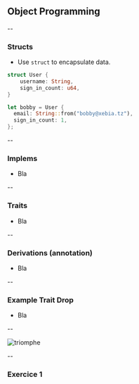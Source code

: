 ## Object Programming

--

### Structs

* Use `````struct````` to encapsulate data.

````rust
struct User {
    username: String,
    sign_in_count: u64,
}

let bobby = User { 
  email: String::from("bobby@xebia.tz"),
  sign_in_count: 1,
};
````

--

### Implems

* Bla


--

### Traits

* Bla


--

### Derivations (annotation)

* Bla

--

### Example Trait Drop

* Bla


--

![triomphe](https://xebia-france.github.io/xke-rs/images/triomphe.png) <!-- .element: class="borderless medium" -->

--

### Exercice 1
